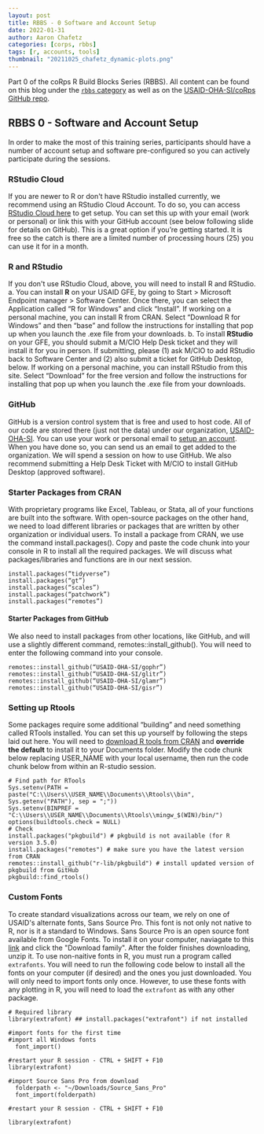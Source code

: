```yaml
---
layout: post
title: RBBS - 0 Software and Account Setup
date: 2022-01-31
author: Aaron Chafetz
categories: [corps, rbbs]
tags: [r, accounts, tools]
thumbnail: "20211025_chafetz_dynamic-plots.png"
---
```


Part 0 of the coRps R Build Blocks Series (RBBS). All content can be found on this blog under the [`rbbs` category](https://usaid-oha-si.github.io//learn/categories/#rbbs) as well as on the [USAID-OHA-SI/coRps GitHub repo](https://github.com/USAID-OHA-SI/coRps).

## RBBS 0 - Software and Account Setup

In order to make the most of this training series, participants should have a number of account setup and software pre-configured so you can actively participate during the sessions.

### RStudio Cloud
If you are newer to R or don't have RStudio installed currently, we recommend using an RStudio Cloud Account. To do so, you can access [RStudio Cloud here](https://cloud.rstudio.com/) to get setup. You can set this up with your email (work or personal) or link this with your GitHub account (see below following slide for details on GitHub). This is a great option if you’re getting started. It is free so the catch is there are a limited number of processing hours (25) you can use it for in a month.

### R and RStudio
If you don't use RStudio Cloud, above, you will need to install R and RStudio. 
  a. You can install **R** on your USAID GFE, by going to Start > Microsoft Endpoint manager > Software Center. Once there, you can select the Application called “R for Windows” and click “Install”. If working on a personal machine, you can install R from CRAN. Select “Download R for Windows” and then “base” and follow the instructions for installing that pop up when you launch the .exe file from your downloads.
  b. To install **RStudio** on your GFE, you should submit a M/CIO Help Desk ticket and they will install it for you in person. If submitting, please (1) ask M/CIO to add RStudio back to Software Center and (2) also submit a ticket for GitHub Desktop, below. If working on a personal machine, you can install RStudio from this site. Select “Download” for the free version and follow the instructions for installing that pop up when you launch the .exe file from your downloads.

### GitHub
GitHub is a version control system that is free and used to host code. All of our code are stored there (just not the data) under our organization, [USAID-OHA-SI](https://github.com/USAID-OHA-SI). You can use your work or personal email to [setup an account](https://github.com/). When you have done so, you can send us an email to get added to the organization. We will spend a session on how to use GitHub. We also recommend submitting a Help Desk Ticket with M/CIO to install GitHub Desktop (approved software). 

### Starter Packages from CRAN
With proprietary programs like Excel, Tableau, or Stata, all of your functions are built into the software. With open-source packages on the other hand, we need to load different libraries or packages that are written by other organization or individual users. To install a package from CRAN, we use the command install.packages(). Copy and paste the code chunk into your console in R to install all the required packages. We will discuss what packages/libraries and functions are in our next session.

```
install.packages(“tidyverse”)
install.packages(“gt”)
install.packages(“scales”)
install.packages(“patchwork”)
install.packages(“remotes”)

```

#### Starter Packages from GitHub
We also need to install packages from other locations, like GitHub, and will use a slightly different command, remotes::install_github(). You will need to enter the following command into your console.

```
remotes::install_github(“USAID-OHA-SI/gophr”)
remotes::install_github(“USAID-OHA-SI/glitr”)
remotes::install_github(“USAID-OHA-SI/glamr”)
remotes::install_github(“USAID-OHA-SI/gisr”)
```

### Setting up Rtools
Some packages require some additional “building” and need something called RTools installed. You can set this up yourself by following the steps laid out here. You will need to [download R tools from CRAN](https://cran.r-project.org/bin/windows/Rtools/rtools40.html) and **override the default** to install it to your Documents folder. Modify the code chunk below replacing USER_NAME with your local username, then run the code chunk below from within an R-studio session.

```
# Find path for RTools
Sys.setenv(PATH = paste("C:\\Users\\USER_NAME\\Documents\\Rtools\\bin", Sys.getenv("PATH"), sep = ";"))
Sys.setenv(BINPREF = "C:\\Users\\USER_NAME\\Documents\\Rtools\\mingw_$(WIN)/bin/")
options(buildtools.check = NULL)
# Check
install.packages("pkgbuild") # pkgbuild is not available (for R version 3.5.0)
install.packages("remotes") # make sure you have the latest version from CRAN
remotes::install_github("r-lib/pkgbuild") # install updated version of pkgbuild from GitHub
pkgbuild::find_rtools()
```
### Custom Fonts
To create standard visualizations across our team, we rely on one of USAID's alternate fonts, Sans Source Pro. This font is not only not native to R, nor is it a standard to Windows. Sans Source Pro is an open source font available from Google Fonts. To install it on your computer, naviagate to this [link](https://fonts.google.com/specimen/Source+Sans+Pro) and click the "Download family". After the folder finishes downloading, unzip it. To use non-naitive fonts in R, you must run a program called `extrafonts`. You will need to run the following code below to install all the fonts on your computer (if desired) and the ones you just downloaded. You will only need to import fonts only once. However, to use these fonts with any plotting in R, you will need to load the `extrafont` as with any other package.

```{r}
# Required library
library(extrafont) ## install.packages("extrafont") if not installed

#import fonts for the first time
#import all Windows fonts
  font_import()
  
#restart your R session - CTRL + SHIFT + F10
library(extrafont)

#import Source Sans Pro from download
  folderpath <- "~/Downloads/Source_Sans_Pro"
  font_import(folderpath)
  
#restart your R session - CTRL + SHIFT + F10

library(extrafont)

```
